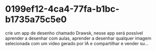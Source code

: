 # 0199ef12-4ca4-77fa-b1bc-b1735a75c5e0
crie um app de desenho chamado Drawsk, nesse app será possível aprender a desenhar com aulas, aprender a desenhar qualquer imagem selecionada com um video gerado por IA e compartilhar e vender su...
